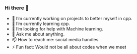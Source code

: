 ### Hi there 👋

<!--
**maxxies/maxxies** is a ✨ _special_ ✨ repository because its `README.md` (this file) appears on your GitHub profile.

Here are some ideas to get you started:
-->

- 🔭 I’m currently working on projects to better myself in cpp.
- 🌱 I’m currently learning cpp.
- 🤔 I’m looking for help with Machine learning.
- 💬 Ask me about anything.
- 📫 How to reach me: social media handles
- ⚡ Fun fact: Would not be all about codes when we meet
